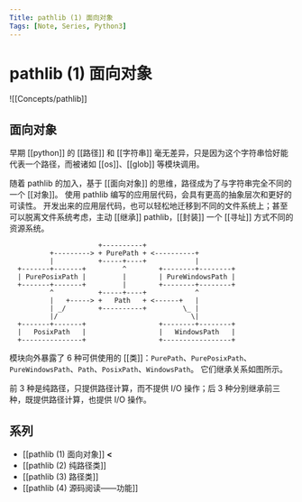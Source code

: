 ```yaml
---
Title: pathlib (1) 面向对象
Tags: [Note, Series, Python3]
---
```


# pathlib (1) 面向对象

![[Concepts/pathlib]]

## 面向对象

早期 [[python]] 的 [[路径]] 和 [[字符串]] 毫无差异，只是因为这个字符串恰好能代表一个路径，而被诸如 [[os]]、[[glob]] 等模块调用。

随着 pathlib 的加入，基于 [[面向对象]] 的思维，路径成为了与字符串完全不同的一个 [[对象]]。
使用 pathlib 编写的应用层代码，会具有更高的抽象层次和更好的可读性。
开发出来的应用层代码，也可以轻松地迁移到不同的文件系统上；甚至可以脱离文件系统考虑，主动 [[继承]] pathlib，[[封装]] 一个 [[寻址]] 方式不同的资源系统。

```ascii
                      +----------+
          +---------> + PurePath + <----------+
          |           +-----+----+            |
  +-------+-------+         ^        +--------+--------+
  | PurePosixPath |         |        | PureWindowsPath |
  +-------+-------+         |        +--------+--------+
          ^           +-----+----+            ^
          |   +-----> +   Path   + <------+   |
          | _/        +----------+         \_ |
          |/                                 \|
  +-------+-------+                  +--------+--------+
  |   PosixPath   |                  |   WindowsPath   |
  +---------------+                  +-----------------+
```

模块向外暴露了 6 种可供使用的 [[类]]：`PurePath`、`PurePosixPath`、`PureWindowsPath`、`Path`、`PosixPath`、`WindowsPath`。
它们继承关系如图所示。

前 3 种是纯路径，只提供路径计算，而不提供 I/O 操作；后 3 种分别继承前三种，既提供路径计算，也提供 I/O 操作。

## 系列

- [[pathlib (1) 面向对象]] **<**
- [[pathlib (2) 纯路径类]]
- [[pathlib (3) 路径类]]
- [[pathlib (4) 源码阅读——功能]]